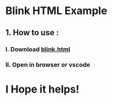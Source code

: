 # Blink HTML Example

## 1. How to use :

### I. Download [blink.html](https://github.com/Rochdi1614/BlinkHTMLExample/blob/main/blink.html)

### II. Open in browser or vscode

# I Hope it helps!
